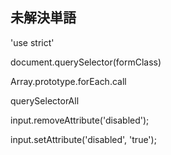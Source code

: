 ## 未解決単語

'use strict'

document.querySelector(formClass)

Array.prototype.forEach.call

querySelectorAll

input.removeAttribute('disabled');

input.setAttribute('disabled', 'true');
